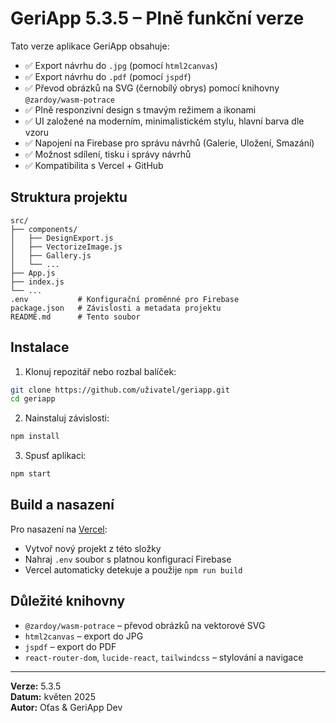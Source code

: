 # GeriApp 5.3.5 – Plně funkční verze

Tato verze aplikace GeriApp obsahuje:
- ✅ Export návrhu do `.jpg` (pomocí `html2canvas`)
- ✅ Export návrhu do `.pdf` (pomocí `jspdf`)
- ✅ Převod obrázků na SVG (černobílý obrys) pomocí knihovny `@zardoy/wasm-potrace`
- ✅ Plně responzivní design s tmavým režimem a ikonami
- ✅ UI založené na moderním, minimalistickém stylu, hlavní barva dle vzoru
- ✅ Napojení na Firebase pro správu návrhů (Galerie, Uložení, Smazání)
- ✅ Možnost sdílení, tisku i správy návrhů
- ✅ Kompatibilita s Vercel + GitHub

## Struktura projektu
```
src/
├── components/
│   ├── DesignExport.js
│   ├── VectorizeImage.js
│   ├── Gallery.js
│   └── ...
├── App.js
├── index.js
└── ...
.env           # Konfigurační proměnné pro Firebase
package.json   # Závislosti a metadata projektu
README.md      # Tento soubor
```

## Instalace

1. Klonuj repozitář nebo rozbal balíček:
```bash
git clone https://github.com/uživatel/geriapp.git
cd geriapp
```

2. Nainstaluj závislosti:
```bash
npm install
```

3. Spusť aplikaci:
```bash
npm start
```

## Build a nasazení

Pro nasazení na [Vercel](https://vercel.com):

- Vytvoř nový projekt z této složky
- Nahraj `.env` soubor s platnou konfigurací Firebase
- Vercel automaticky detekuje a použije `npm run build`

## Důležité knihovny

- `@zardoy/wasm-potrace` – převod obrázků na vektorové SVG
- `html2canvas` – export do JPG
- `jspdf` – export do PDF
- `react-router-dom`, `lucide-react`, `tailwindcss` – stylování a navigace

---

**Verze:** 5.3.5  
**Datum:** květen 2025  
**Autor:** Oťas & GeriApp Dev